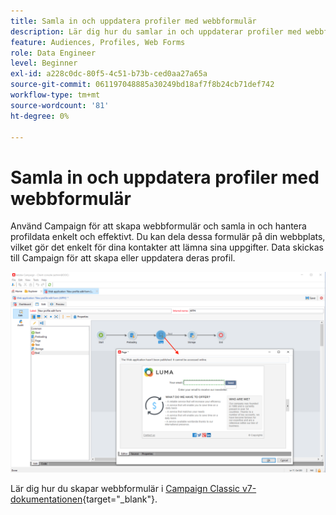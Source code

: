```yaml
---
title: Samla in och uppdatera profiler med webbformulär
description: Lär dig hur du samlar in och uppdaterar profiler med webbformulär
feature: Audiences, Profiles, Web Forms
role: Data Engineer
level: Beginner
exl-id: a228c0dc-80f5-4c51-b73b-ced0aa27a65a
source-git-commit: 061197048885a30249bd18af7f8b24cb71def742
workflow-type: tm+mt
source-wordcount: '81'
ht-degree: 0%

---
```


# Samla in och uppdatera profiler med webbformulär

Använd Campaign för att skapa webbformulär och samla in och hantera profildata enkelt och effektivt. Du kan dela dessa formulär på din webbplats, vilket gör det enkelt för dina kontakter att lämna sina uppgifter. Data skickas till Campaign för att skapa eller uppdatera deras profil.

![](assets/web-form-page.png)

Lär dig hur du skapar webbformulär i [Campaign Classic v7-dokumentationen](https://experienceleague.adobe.com/docs/campaign-classic/using/designing-content/web-forms/about-web-forms.html?lang=sv-SE){target="_blank"}.

